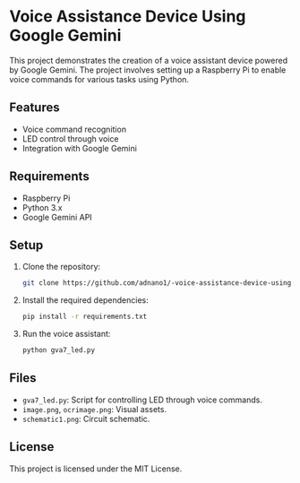 
# Voice Assistance Device Using Google Gemini

This project demonstrates the creation of a voice assistant device powered by Google Gemini. The project involves setting up a Raspberry Pi to enable voice commands for various tasks using Python.

## Features
- Voice command recognition
- LED control through voice
- Integration with Google Gemini

## Requirements
- Raspberry Pi
- Python 3.x
- Google Gemini API

## Setup
1. Clone the repository:
   ```bash
   git clone https://github.com/adnano1/-voice-assistance-device-using-Google-Gemini.git
   ```
2. Install the required dependencies:
   ```bash
   pip install -r requirements.txt
   ```
3. Run the voice assistant:
   ```bash
   python gva7_led.py
   ```

## Files
- `gva7_led.py`: Script for controlling LED through voice commands.
- `image.png`, `ocrimage.png`: Visual assets.
- `schematic1.png`: Circuit schematic.

## License
This project is licensed under the MIT License.

